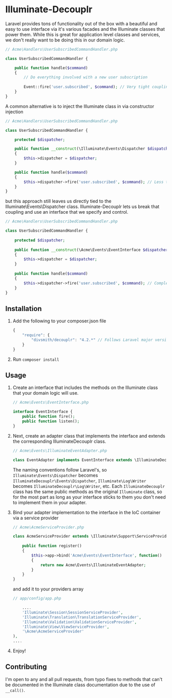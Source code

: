 Illuminate-Decouplr
===================
Laravel provides tons of functionality out of the box with a beautiful and easy to use interface via it's
various facades and the Illuminate classes that power them. While this is great for application level classes
and services, we don't really want to be doing this in our domain logic.

```php
// Acme\Handlers\UserSubscribedCommandHandler.php

class UserSubscribedCommandHandler {

    public function handle($command)
    {
        // Do everything involved with a new user subscription
        
        Event::fire('user.subscribed', $command); // Very tight coupling!
    }
}
```

A common alternative is to inject the Illuminate class in via constructor injection

```php
// Acme\Handlers\UserSubscribedCommandHandler.php

class UserSubscribedCommandHandler {

    protected $dispatcher;

    public function __construct(\Illuminate\Events\Dispatcher $dispatcher)
    {
        $this->dispatcher = $dispatcher;
    }

    public function handle($command)
    {
        $this->dispatcher->fire('user.subscribed', $command); // Less tightly coupled
    }
}
```

but this approach still leaves us directly tied to the Illuminate\Events\Dispatcher class.
Illuminate-Decouplr lets us break that coupling and use an interface that we specify and control.

```php
// Acme\Handlers\UserSubscribedCommandHandler.php

class UserSubscribedCommandHandler {
    
    protected $dispatcher;
    
    public function __construct(\Acme\Events\EventInterface $dispatcher)
    {
        $this->dispatcher = $dispatcher;
    }
    
    public function handle($command)
    {
        $this->dispatcher->fire('user.subscribed', $command); // Completely decoupled
    }
}
```

Installation
------------
1. Add the following to your composer.json file
    ```js
    {
        "require": {
            "divsmith/decouplr": "4.2.*" // Follows Laravel major versions, i.e. 4.2, 4.3, etc.
        }
    }
    ```

2. Run ```composer install```

Usage
--------------
1.  Create an interface that includes the methods on the Illuminate class that your domain logic will use.

    ```php
    // Acme\Events\EventInterface.php
    
    interface EventInterface {
        public function fire();
        public function listen();
    }
    ```
    
2. Next, create an adapter class that implements the interface and extends the corresponding IlluminateDecouplr class.

    ```php
    // Acme\Events\IlluminateEventAdapter.php
    
    class EventAdapter implements EventInterface extends \IlluminateDecouplr\Events\Dispatcher {}
    ```
    
    The naming conventions follow Laravel's, so ```Illuminate\Events\Dispatcher``` becomes ```IlluminateDecouplr\Events\Dispatcher```,
    ```Illuminate\Log\Writer``` becomes ```IlluminateDecouplr\Log\Writer```, etc. Each ```IlluminateDecouplr``` class has the same
    public methods as the original ```Illuminate``` class, so for the most part as long as your interface sticks to them
    you don't need to implement them in your adapter.
    
3. Bind your adapter implementation to the interface in the IoC container via a service provider

    ```php
    // Acme\AcmeServiceProvider.php
    
    class AcmeServiceProvider extends \Illuminate\Support\ServiceProvider {
        
        public function register()
        {
            $this->app->bind('Acme\Events\EventInterface', function() 
            {
                return new Acme\Events\IlluminateEventAdapter;
            }
        }
    }
    ```
    
    and add it to your providers array
    
    ```php
    // app/config/app.php
    
        ....
        'Illuminate\Session\SessionServiceProvider',
        'Illuminate\Translation\TranslationServiceProvider',
        'Illuminate\Validation\ValidationServiceProvider',
        'Illuminate\View\ViewServiceProvider',
        '\Acme\AcmeServiceProvider'
    ),
    ....
    ```
    
4. Enjoy!

Contributing
------------
I'm open to any and all pull requests, from typo fixes to methods that can't be documented in the Illuminate class 
documentation due to the use of ```__call()```.
    